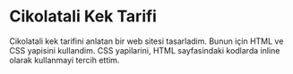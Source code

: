 # Cikolatali Kek Tarifi 
Cikolatali kek tarifini anlatan bir web sitesi tasarladim.
Bunun için HTML ve CSS yapisini kullandim.
CSS yapilarini, HTML sayfasindaki kodlarda inline olarak kullanmayi tercih ettim.
